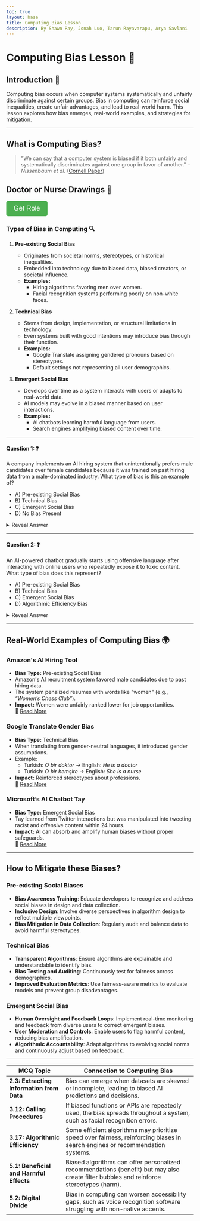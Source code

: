 ```yaml
---
toc: true
layout: base
title: Computing Bias Lesson
description: By Shawn Ray, Jonah Luo, Tarun Rayavarapu, Arya Savlani
---
```

<style>
header {
  display: none;
}
</style>

# Computing Bias Lesson 🧠

## Introduction 📌

Computing bias occurs when computer systems systematically and unfairly discriminate against certain groups. Bias in computing can reinforce social inequalities, create unfair advantages, and lead to real-world harm. This lesson explores how bias emerges, real-world examples, and strategies for mitigation.

---

## What is Computing Bias? 

> "We can say that a computer system is biased if it both unfairly and systematically discriminates against one group in favor of another." – *Nissenbaum et al.* ([Cornell Paper](https://nissenbaum.tech.cornell.edu/papers/Discerning%20Bias%20in%20Computer%20Systems.pdf))

<h2>Doctor or Nurse Drawings 🎨</h2> 

<button id="roleButton">Get Role</button>
<p id="result"></p>

<style>
    button {
        background-color: #4CAF50;
        color: white;
        border: none;
        padding: 10px 20px;
        font-size: 18px;
        cursor: pointer;
        border-radius: 5px;
        transition: background-color 0.3s ease;
    }
    button:hover {
        background-color: #45a049;
    }
    #result {
        margin-top: 20px;
        font-size: 22px;
        font-weight: bold;
        color: #333;
    }
</style>

<script>
    document.getElementById("roleButton").addEventListener("click", function() {
        let role = Math.random() < 0.5 ? "Doctor" : "Nurse";
        document.getElementById("result").innerText = "Draw a: " + role;
    });
</script>

### **Types of Bias in Computing** 🔍

1. **Pre-existing Social Bias**
   - Originates from societal norms, stereotypes, or historical inequalities.
   - Embedded into technology due to biased data, biased creators, or societal influence.
   - **Examples:**
     - Hiring algorithms favoring men over women.
     - Facial recognition systems performing poorly on non-white faces.

2. **Technical Bias**
   - Stems from design, implementation, or structural limitations in technology.
   - Even systems built with good intentions may introduce bias through their function.
   - **Examples:**
     - Google Translate assigning gendered pronouns based on stereotypes.
     - Default settings not representing all user demographics.

3. **Emergent Social Bias**
   - Develops over time as a system interacts with users or adapts to real-world data.
   - AI models may evolve in a biased manner based on user interactions.
   - **Examples:**
     - AI chatbots learning harmful language from users.
     - Search engines amplifying biased content over time.

---

#### **Question 1:**  ❓
A company implements an AI hiring system that unintentionally prefers male candidates over female candidates because it was trained on past hiring data from a male-dominated industry. What type of bias is this an example of?  

- A) Pre-existing Social Bias  
- B) Technical Bias  
- C) Emergent Social Bias  
- D) No Bias Present  

<details>  
<summary>Reveal Answer</summary>  

Answer: A) Pre-existing Social Bias  

This bias originates from societal inequalities reflected in historical hiring data.  
</details>  

---  

#### **Question 2:**  ❓
An AI-powered chatbot gradually starts using offensive language after interacting with online users who repeatedly expose it to toxic content. What type of bias does this represent?  

- A) Pre-existing Social Bias  
- B) Technical Bias  
- C) Emergent Social Bias  
- D) Algorithmic Efficiency Bias  

<details>  
<summary>Reveal Answer</summary>  

Answer: C) Emergent Social Bias  

The chatbot learns bias over time from user interactions, rather than being biased from the start.  
</details>

---

## Real-World Examples of Computing Bias 🌍

### **Amazon's AI Hiring Tool**
- **Bias Type:** Pre-existing Social Bias  
- Amazon's AI recruitment system favored male candidates due to past hiring data.
- The system penalized resumes with words like "women" (e.g., *“Women’s Chess Club”*).
- **Impact:** Women were unfairly ranked lower for job opportunities.  
🔗 [Read More](https://www.ml.cmu.edu/news/news-archive/2016-2020/2018/october/amazon-scraps-secret-artificial-intelligence-recruiting-engine-that-showed-biases-against-women.html)

### **Google Translate Gender Bias**
- **Bias Type:** Technical Bias  
- When translating from gender-neutral languages, it introduced gender assumptions.
- Example:
  - Turkish: *O bir doktor* → English: *He is a doctor*  
  - Turkish: *O bir hemşire* → English: *She is a nurse*  
- **Impact:** Reinforced stereotypes about professions.  
🔗 [Read More](https://qz.com/1141122/google-translates-gender-bias-pairs-he-with-hardworking-and-she-with-lazy-and-other-examples)

### **Microsoft’s AI Chatbot Tay**
- **Bias Type:** Emergent Social Bias  
- Tay learned from Twitter interactions but was manipulated into tweeting racist and offensive content within 24 hours.
- **Impact:** AI can absorb and amplify human biases without proper safeguards.  
🔗 [Read More](https://fortune.com/longform/ai-bias-problem)

---

## How to Mitigate these Biases?

<a>
</a>

### Pre-existing Social Biases

- **Bias Awareness Training**: Educate developers to recognize and address social biases in design and data collection.
- **Inclusive Design**: Involve diverse perspectives in algorithm design to reflect multiple viewpoints.
- **Bias Mitigation in Data Collection**: Regularly audit and balance data to avoid harmful stereotypes.

### Technical Bias

- **Transparent Algorithms**: Ensure algorithms are explainable and understandable to identify bias.
- **Bias Testing and Auditing**: Continuously test for fairness across demographics.
- **Improved Evaluation Metrics**: Use fairness-aware metrics to evaluate models and prevent group disadvantages.

### Emergent Social Bias

- **Human Oversight and Feedback Loops**: Implement real-time monitoring and feedback from diverse users to correct emergent biases.
- **User Moderation and Controls**: Enable users to flag harmful content, reducing bias amplification.
- **Algorithmic Accountability**: Adapt algorithms to evolving social norms and continuously adjust based on feedback.

---

| **MCQ Topic** | **Connection to Computing Bias** |
|-----------|---------------------------------|
| **2.3: Extracting Information from Data** | Bias can emerge when datasets are skewed or incomplete, leading to biased AI predictions and decisions. |
| **3.12: Calling Procedures** | If biased functions or APIs are repeatedly used, the bias spreads throughout a system, such as facial recognition errors. |
| **3.17: Algorithmic Efficiency** | Some efficient algorithms may prioritize speed over fairness, reinforcing biases in search engines or recommendation systems. |
| **5.1: Beneficial and Harmful Effects** | Biased algorithms can offer personalized recommendations (benefit) but may also create filter bubbles and reinforce stereotypes (harm). |
| **5.2: Digital Divide** | Bias in computing can worsen accessibility gaps, such as voice recognition software struggling with non-native accents. |

  <!-- Utterances comment script -->
  <script src="https://utteranc.es/client.js"
          repo="ShawnRay09/computerbias"
          issue-term="url"
          theme="github-light"
          crossorigin="anonymous"
          async>
  </script>
